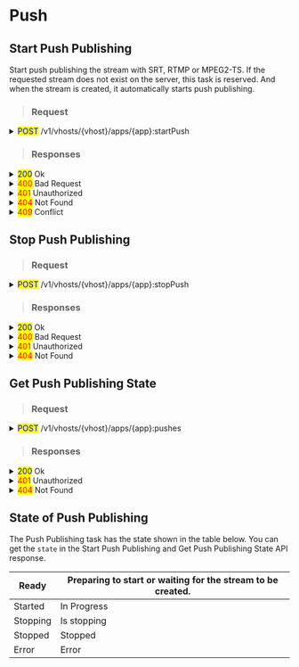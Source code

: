 # Push

## Start Push Publishing

Start  push publishing the stream with SRT, RTMP or MPEG2-TS. If the requested stream does not exist on the server, this task is reserved. And when the stream is created, it automatically starts push publishing.

> ### Request

<details>

<summary><mark style="color:blue;">POST</mark> /v1/vhosts/{vhost}/apps/{app}:startPush</summary>

#### **Header**

```http
Authorization: Basic {credentials}

# Authorization
    Credentials for HTTP Basic Authentication created with <AccessToken>
```

#### Body : SRT

```json
{
  "id": "{unique_push_id}",
  "stream": {
    "name": "{output_stream_name}",
    "variantNames": []
  },
  "protocol": "srt",
  "url": "srt://{host}[:port]?mode=caller&latency=120000&timeout=500000",
  "streamKey": ""
}

# id (required)
    unique ID to identify the task
    
# stream (required)
    ## name (required)
        output stream name
        
    ## variantNames (optional)
        Array of track names to publsh. 
        This value is Encodes.[Video|Audio|Data].Name in the OutputProfile
        setting.
        
        If empty, all tracks will be sent.

# protocol (required)
    srt
    
# url (required) 
    address of destination.
    options can be set in query-string format.
    
# streamKey (optional)
    not used with mpegts
```
{% hint style="info" %}
In SRT Push Publisher, only the `caller` connection mode is supported.
{% endhint %}

#### Body : RTMP

{% code overflow="wrap" %}
```json
{
  "id": "{unique_push_id}",
  "stream": {
    "name": "{output_stream_name}",
    "variantNames": [ "h264_fhd", "aac" ]
  },
  "protocol": "rtmp",
  "url":"rtmp://{host}[:port]/{app_name}",
  "streamKey":"{stream_name}"
}

# id (required)
    unique ID to identify the task
    
# stream (required)
    ## name (required)
        output stream name
        
    ## variantNames (optional)
        Array of track names to publsh. 
        This value is Encodes.[Video|Audio|Data].Name in the OutputProfile
        setting.
        
        If empty, The first track among video tracks (by ID) and the first 
        track among audio tracks (by ID) are selected automatically.

# protocol (required)
    rtmp
    
# url (required) 
    address of destination
    
# streamKey (required)
    RTMP stream key
```
{% endcode %}

#### Body : MPEG2-TS

```json
{
  "id": "{unique_push_id}",
  "stream": {
    "name": "{output_stream_name}",
    "variantNames": []
  },
  "protocol": "mpegts",
  "url": "udp://{host}[:port]",
  "streamKey": ""
}

# id (required)
    unique ID to identify the task
    
# stream (required)
    ## name (required)
        output stream name
        
    ## variantNames (optional)
        Array of track names to publsh. 
        This value is Encodes.[Video|Audio|Data].Name in the OutputProfile
        setting.
        
        If empty, all tracks will be sent.

# protocol (required)
    mpegts
    
# url (required) 
    address of destination
    
# streamKey (optional)
    not used with mpegts
```

</details>

> ### Responses

<details>

<summary><mark style="color:blue;">200</mark> Ok</summary>

The request has succeeded

#### **Header**

```
Content-Type: application/json
```

#### **Body**

Please note that `responses` are incorrectly returned in Json array format for version 0.15.3 and earlier.

```json
{
    "statusCode": 200,
    "message": "OK",
    "response": {
        "id": "{unique_push_id}",
        "state": "ready",
            
        "vhost": "default",
        "app": "app",
        "stream": {
            "name": "{output_stream_name}",
            "trackIds": [],
            "variantNames": []
        },
            
        "protocol": "rtmp",
        "url": "rtmp://{host}[:port]/{app_name}",
        "streamKey": "{stream_name}",
            
        "sentBytes": 0,
        "sentTime": 0,
        "sequence": 0,
        "totalsentBytes": 0,
        "totalsentTime": 0,
            
        "createdTime": "2023-03-15T23:02:34.371+09:00",
        "startTime": "1970-01-01T09:00:00.000+09:00",
        "finishTime": "1970-01-01T09:00:00.000+09:00"
    }
}

# statusCode
    Same as HTTP Status Code
# message
    A human-readable description of the response code
# response
    Created push publishing task information
```

</details>

<details>

<summary><mark style="color:red;">400</mark> Bad Request</summary>

Invalid request.

</details>

<details>

<summary><mark style="color:red;">401</mark> Unauthorized</summary>

Authentication required

#### **Header**

```http
WWW-Authenticate: Basic realm=”OvenMediaEngine”
```

#### **Body**

```json
{
    "message": "[HTTP] Authorization header is required to call API (401)",
    "statusCode": 401
}
```

</details>

<details>

<summary><mark style="color:red;">404</mark> Not Found</summary>

The given vhost or application name could not be found.

#### **Body**

```json
{
    "message": "[HTTP] Could not find the application: [vhost/app1] (404)",
    "statusCode": 404
}
```

</details>

<details>

<summary><mark style="color:red;">409</mark> Conflict</summary>

duplicate ID

</details>

## Stop Push Publishing

> ### Request

<details>

<summary><mark style="color:blue;">POST</mark> /v1/vhosts/{vhost}/apps/{app}:stopPush</summary>

#### **Header**

```http
Authorization: Basic {credentials}

# Authorization
    Credentials for HTTP Basic Authentication created with <AccessToken>
```

#### Body&#x20;

{% code overflow="wrap" %}
```json
{
    "id": "{unique_push_id}"
}

# id (required)
    unique ID to identify the push publishing task
```
{% endcode %}

</details>

> ### Responses

<details>

<summary><mark style="color:blue;">200</mark> Ok</summary>

The request has succeeded

#### **Header**

```
Content-Type: application/json
```

#### **Body**

```json
{
    "statusCode": 200,
    "message": "OK",
}

# statusCode
	Same as HTTP Status Code
# message
	A human-readable description of the response code
```

</details>

<details>

<summary><mark style="color:red;">400</mark> Bad Request</summary>

Invalid request.

</details>

<details>

<summary><mark style="color:red;">401</mark> Unauthorized</summary>

Authentication required

#### **Header**

```http
WWW-Authenticate: Basic realm=”OvenMediaEngine”
```

#### **Body**

```json
{
    "message": "[HTTP] Authorization header is required to call API (401)",
    "statusCode": 401
}
```

</details>

<details>

<summary><mark style="color:red;">404</mark> Not Found</summary>

The given vhost/application name or id of recording task could not be found.

#### **Body**

```json
{
    "message": "[HTTP] Could not find the application: [vhost/app1] (404)",
    "statusCode": 404
}
```

</details>

## Get Push Publishing State

> ### Request

<details>

<summary><mark style="color:blue;">POST</mark> /v1/vhosts/{vhost}/apps/{app}:pushes</summary>

#### **Header**

```http
Authorization: Basic {credentials}

# Authorization
    Credentials for HTTP Basic Authentication created with <AccessToken>
```

#### Body&#x20;

{% code overflow="wrap" %}
```json
{
    "id": "{unique_push_id}"
}

# id (optional)
    unique ID to identify the push publishing task. If no id is given in the request, the full list is returned.
```
{% endcode %}

</details>

> ### Responses

<details>

<summary><mark style="color:blue;">200</mark> Ok</summary>

The request has succeeded

#### **Header**

```
Content-Type: application/json
```

#### **Body**

The `response` is <mark style="color:green;">Json array</mark> format.

```json
{
    "statusCode": 200,
    "message": "OK",
    "response": [
        {
            "id": "{unique_push_id}",
            "state": "started",
            
            "vhost": "default",
            "app": "app",
            "stream": {
                "name": "{output_stream_name}",
                "trackIds": [],
                "variantNames": []
            },
            
            "protocol": "rtmp",
            "url": "rtmp://{host}[:port]/{app_name}",
            "streamKey": "{stream_name}",
            
            "sentBytes": 0,
            "sentTime": 0,
            "sequence": 0,
            "totalsentBytes": 0,
            "totalsentTime": 0,
            
            "createdTime": "2023-03-15T23:02:34.371+09:00",
            "startTime": "1970-01-01T09:00:00.000+09:00",
            "finishTime": "1970-01-01T09:00:00.000+09:00"
        },
        {
            "id": "4",
            ...
        }
    ]
}

# statusCode
	Same as HTTP Status Code
# message
	A human-readable description of the response code
# response
	Information of recording tasks. If there is no recording task, 
	response with empty array ("response": [])
```

</details>

<details>

<summary><mark style="color:red;">401</mark> Unauthorized</summary>

Authentication required

#### **Header**

```http
WWW-Authenticate: Basic realm=”OvenMediaEngine”
```

#### **Body**

```json
{
    "message": "[HTTP] Authorization header is required to call API (401)",
    "statusCode": 401
}
```

</details>

<details>

<summary><mark style="color:red;">404</mark> Not Found</summary>

The given vhost or application name could not be found.

#### **Body**

```json
{
    "message": "[HTTP] Could not find the application: [vhost/app1] (404)",
    "statusCode": 404
}
```

</details>

## State of Push Publishing

The Push Publishing task has the state shown in the table below. You can get the `state` in the Start Push Publishing and Get Push Publishing State API response.

| Ready    | Preparing to start or waiting for the stream to be created. |
| -------- | ----------------------------------------------------------- |
| Started  | In Progress                                                 |
| Stopping | Is stopping                                                 |
| Stopped  | Stopped                                                     |
| Error    | Error                                                       |

